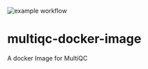 ![example workflow](https://github.com/eferos93/multiqc-docker-image/actions/workflows/multiQC-CI.yml/badge.svg)
# multiqc-docker-image
A docker Image for MultiQC
